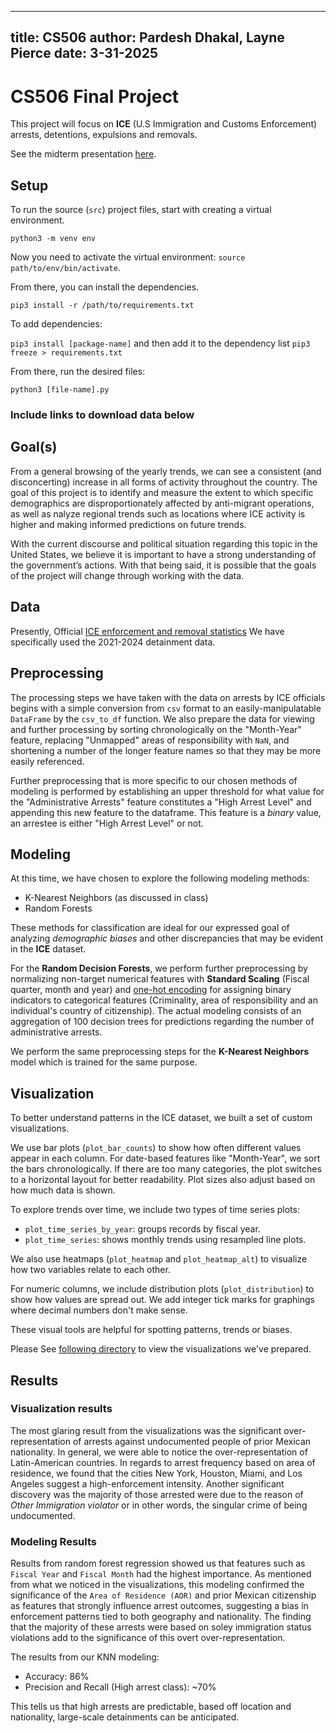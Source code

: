 
---
title: CS506
author: Pardesh Dhakal, Layne Pierce
date: 3-31-2025
---

# CS506 Final Project
This project will focus on **ICE** (U.S Immigration and Customs Enforcement) arrests, detentions, expulsions and removals.

See the midterm presentation [here](https://youtu.be/zlY1djLtqp8).

## Setup

To run the source (`src`) project files, start with creating a virtual environment. 

`python3 -m venv env`

Now you need to activate the virtual environment: `source path/to/env/bin/activate`.

From there, you can install the dependencies. 

`pip3 install -r /path/to/requirements.txt`


To add dependencies:


`pip3 install [package-name]` and then add it to the dependency list `pip3 freeze > requirements.txt`

From there, run the desired files:

`python3 [file-name].py`


### Include links to download data below

## Goal(s)
From a general browsing of the yearly trends, we can see a consistent (and disconcerting) increase in all forms of activity throughout the country. The goal of this project is to identify and measure the extent to which specific demographics are disproportionately affected by anti-migrant operations, as well as nalyze regional trends such as locations where ICE activity is higher and making informed predictions on future trends.

With the current discourse and political situation regarding this topic in the United States, we believe it is important to have a strong understanding of the government’s actions. With that being said, it is possible that the goals of the project will change through working with the data.

## Data
Presently, Official [ICE enforcement and removal statistics](https://www.ice.gov/spotlight/statistics)
We have specifically used the 2021-2024 detainment data.


## Preprocessing
The processing steps we have taken with the data on arrests by ICE officials begins with a simple conversion from `csv` format to an easily-manipulatable `DataFrame` by the `csv_to_df` function. We also prepare the data for viewing and further processing by sorting chronologically on the "Month-Year" feature, replacing "Unmapped" areas of responsibility with `NaN`, and shortening a number of the longer feature names so that they may be more easily referenced.

Further preprocessing that is more specific to our chosen methods of modeling is performed by establishing an upper threshold for what value for the "Administrative Arrests" feature constitutes a "High Arrest Level" and appending this new feature to the dataframe. This feature is a *binary* value, an arrestee is either "High Arrest Level" or not.

## Modeling
At this time, we have chosen to explore the following modeling methods:
- K-Nearest Neighbors (as discussed in class)
- Random Forests

These methods for classification are ideal for our expressed goal of analyzing *demographic biases* and other discrepancies that may be evident in the **ICE** dataset.

For the **Random Decision Forests**, we perform further preprocessing by normalizing non-target numerical features with **Standard Scaling** (Fiscal quarter, month and year) and [one-hot encoding](https://www.geeksforgeeks.org/ml-one-hot-encoding/) for assigning binary indicators to categorical features (Criminality, area of responsibility and an individual's country of citizenship). The actual modeling consists of an aggregation of 100 decision trees for predictions regarding the number of administrative arrests.

We perform the same preprocessing steps for the  **K-Nearest Neighbors** model which is trained for the same purpose.

## Visualization

To better understand patterns in the ICE dataset, we built a set of custom visualizations.

We use bar plots (`plot_bar_counts`) to show how often different values appear in each column. For date-based features like "Month-Year", we sort the bars chronologically. If there are too many categories, the plot switches to a horizontal layout for better readability. Plot sizes also adjust based on how much data is shown.

To explore trends over time, we include two types of time series plots:
- `plot_time_series_by_year`: groups records by fiscal year.
- `plot_time_series`: shows monthly trends using resampled line plots.

We also use heatmaps (`plot_heatmap` and `plot_heatmap_alt`) to visualize how two variables relate to each other.

For numeric columns, we include distribution plots (`plot_distribution`) to show how values are spread out. We add integer tick marks for graphings where decimal numbers don't make sense.

These visual tools are helpful for spotting patterns, trends or biases.

Please See [following directory](data/visualizations/) to view the visualizations we've prepared.

## Results

### Visualization results

The most glaring result from the visualizations was the significant over-representation of arrests against undocumented people of prior Mexican nationality. In general, we were able to notice the over-representation of Latin-American countries. In regards to arrest frequency based on area of residence, we found that the cities New York, Houston, Miami, and Los Angeles suggest a high-enforcement intensity. Another significant discovery was the majority of those arrested were due to the reason of *Other Immigration violator* or in other words, the singular crime of being undocumented.


### Modeling Results

Results from random forest regression showed us that features such as `Fiscal Year` and `Fiscal Month` had the highest importance. As mentioned from what we noticed in the visualizations, this modeling confirmed the significance of the `Area of Residence (AOR)` and prior Mexican citizenship as features that strongly influence arrest outcomes, suggesting a bias in enforcement patterns tied to both geography and nationality. The finding that the majority of these arrests were based on soley immigration status violations add to the significance of this overt over-representation.


The results from our KNN modeling:
- Accuracy: 86%
- Precision and Recall (High arrest class): ~70%

This tells us that high arrests are predictable, based off location and nationality, large-scale detainments can be anticipated.
